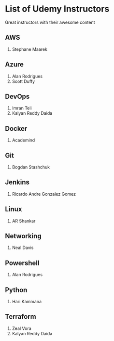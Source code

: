 # List of Udemy Instructors

Great instructors with their awesome content

## AWS

1. Stephane Maarek

## Azure

1. Alan Rodrigues
1. Scott Duffy

## DevOps

1. Imran Teli
1. Kalyan Reddy Daida

## Docker

1. Academind

## Git

1. Bogdan Stashchuk

## Jenkins

1. Ricardo Andre Gonzalez Gomez

## Linux

1. AR Shankar

## Networking

1. Neal Davis

## Powershell

1. Alan Rodrigues

## Python

1. Hari Kammana

## Terraform

1. Zeal Vora
1. Kalyan Reddy Daida
